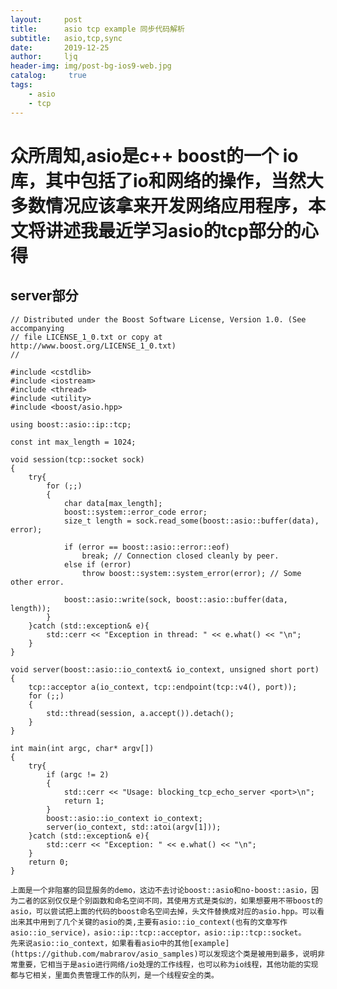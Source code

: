 ```yaml
---
layout:     post
title:      asio tcp example 同步代码解析
subtitle:   asio,tcp,sync
date:       2019-12-25
author:     ljq
header-img: img/post-bg-ios9-web.jpg
catalog:	 true
tags:
    - asio
    - tcp
---
```

# 众所周知,asio是c++ boost的一个 io库，其中包括了io和网络的操作，当然大多数情况应该拿来开发网络应用程序，本文将讲述我最近学习asio的tcp部分的心得

## server部分

```
// Distributed under the Boost Software License, Version 1.0. (See accompanying
// file LICENSE_1_0.txt or copy at http://www.boost.org/LICENSE_1_0.txt)
//

#include <cstdlib>
#include <iostream>
#include <thread>
#include <utility>
#include <boost/asio.hpp>

using boost::asio::ip::tcp;

const int max_length = 1024;

void session(tcp::socket sock)
{
    try{
        for (;;)
        {
            char data[max_length];
            boost::system::error_code error;
            size_t length = sock.read_some(boost::asio::buffer(data), error);
            
            if (error == boost::asio::error::eof)
                break; // Connection closed cleanly by peer.
            else if (error)
                throw boost::system::system_error(error); // Some other error.

            boost::asio::write(sock, boost::asio::buffer(data, length));
        }
    }catch (std::exception& e){
        std::cerr << "Exception in thread: " << e.what() << "\n";
    }
}

void server(boost::asio::io_context& io_context, unsigned short port)
{
    tcp::acceptor a(io_context, tcp::endpoint(tcp::v4(), port));
    for (;;)
    {
        std::thread(session, a.accept()).detach();
    }
}

int main(int argc, char* argv[])
{
    try{
        if (argc != 2)
        {
            std::cerr << "Usage: blocking_tcp_echo_server <port>\n";
            return 1;
        }
        boost::asio::io_context io_context;
        server(io_context, std::atoi(argv[1]));
    }catch (std::exception& e){
        std::cerr << "Exception: " << e.what() << "\n";
    }
    return 0;
}
```

	上面是一个非阻塞的回显服务的demo，这边不去讨论boost::asio和no-boost::asio，因为二者的区别仅仅是个别函数和命名空间不同，其使用方式是类似的，如果想要用不带boost的asio，可以尝试把上面的代码的boost命名空间去掉，头文件替换成对应的asio.hpp。可以看出来其中用到了几个关键的asio的类,主要有asio::io_context(也有的文章写作asio::io_service)，asio::ip::tcp::acceptor，asio::ip::tcp::socket。
	先来说asio::io_context，如果看看asio中的其他[example](https://github.com/mabrarov/asio_samples)可以发现这个类是被用到最多，说明非常重要，它相当于是asio进行网络/io处理的工作线程，也可以称为io线程，其他功能的实现都与它相关，里面负责管理工作的队列，是一个线程安全的类。
